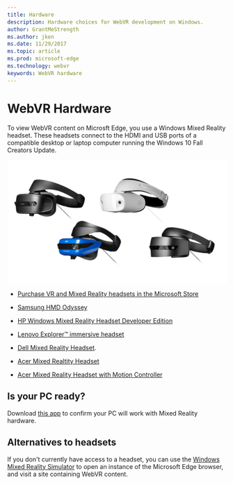 ```yaml
---
title: Hardware
description: Hardware choices for WebVR development on Windows. 
author: GrantMeStrength
ms.author: jken
ms.date: 11/29/2017
ms.topic: article
ms.prod: microsoft-edge
ms.technology: webvr
keywords: WebVR hardware
---
```


# WebVR Hardware

To view WebVR content on Microsft Edge, you use a Windows Mixed Reality headset. These headsets connect to the HDMI and USB ports of a compatible desktop or laptop computer running the Windows 10 Fall Creators Update.


![Devices](img/windows-mr-headset.jpg)

* [Purchase VR and Mixed Reality headsets in the Microsoft Store](https://www.microsoft.com/en-us/store/collections/vrandmixedrealityheadsets)

* [Samsung HMD Odyssey](https://www.samsung.com/us/computing/computing-accessories/computers/xe800zaa-hc1us-xe800zaa-hc1us/)

* [HP Windows Mixed Reality Headset Developer Edition](https://www.microsoft.com/en-us/store/d/hp-windows-mixed-reality-headset-developer-edition/91thzqtvgspf/lpmq)

* [Lenovo Explorer™ immersive headset](http://blog.lenovo.com/en/blog/lenovo-unveils-the-lenovo-explorer-immersive-headset-for-windows-mixed-real)

* [Dell Mixed Reality Headset](https://blog.dell.com/en-us/dell-mixed-reality-headset-develops-further/).

* [Acer Mixed Realtity Headset](https://www.acer.com/ac/en/US/content/series-features/hmd)

* [Acer Mixed Reality Headset with Motion Controller](https://www.acer.com/ac/en/US/content/series/wmr)

## Is your PC ready?

Download [this app](https://www.microsoft.com/en-us/store/p/windows-mixed-reality-pc-check/9nzvl19n7cnc) to confirm your PC will work with Mixed Reality hardware.

## Alternatives to headsets

If you don't currently have access to a headset, you can use the [Windows Mixed Reality Simulator](https://developer.microsoft.com/en-us/windows/mixed-reality/using_the_windows_mixed_reality_simulator) to open an instance of the Microsoft Edge browser, and visit a site containing WebVR content.

